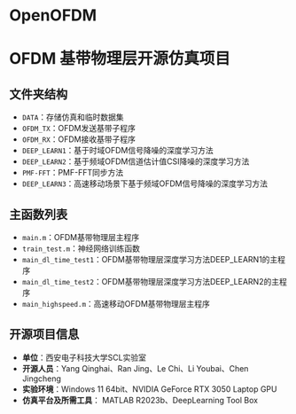 # OpenOFDM
# OFDM 基带物理层开源仿真项目

## 文件夹结构
- `DATA`：存储仿真和临时数据集
- `OFDM_TX`：OFDM发送基带子程序
- `OFDM_RX`：OFDM接收基带子程序
- `DEEP_LEARN1`：基于时域OFDM信号降噪的深度学习方法
- `DEEP_LEARN2`：基于频域OFDM信道估计值CSI降噪的深度学习方法
- `PMF-FFT`：PMF-FFT同步方法
- `DEEP_LEARN3`：高速移动场景下基于频域OFDM信号降噪的深度学习方法

## 主函数列表
- `main.m`：OFDM基带物理层主程序
- `train_test.m`：神经网络训练函数
- `main_dl_time_test1`：OFDM基带物理层深度学习方法DEEP_LEARN1的主程序
- `main_dl_time_test2`：OFDM基带物理层深度学习方法DEEP_LEARN2的主程序
- `main_highspeed.m`：高速移动OFDM基带物理层主程序

## 开源项目信息
- **单位**：西安电子科技大学SCL实验室
- **开源人员**：Yang Qinghai、Ran Jing、Le Chi、Li Youbai、Chen Jingcheng
- **实验环境**：Windows 11 64bit、NVIDIA GeForce RTX 3050 Laptop GPU
- **仿真平台及所需工具**： MATLAB R2023b、DeepLearning Tool Box
